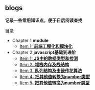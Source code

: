 ## blogs
**记录一些常用知识点，便于日后阅读查找**

目录
+ Chapter 1 **module**
  + [Item 1: **前端工程化和模块化**](module/module.md)
+ Chapter 2 **javascript基础到进阶**
  + [Item 1: **JS中的数据类型和检测**](javascript/1.JS中的数据类型和检测.md)
  + [Item 2: **堆栈内存及栈结构**](javascript/2.堆栈内存及栈结构.md)
  + [Item 3: **队列结构及击鼓传花算法**](javascript/3.队列结构及击鼓传花算法.md)
  + [Item 4: **把其他值转换为number类型**](javascript/4.把其他值转换为Number类型.md)
  + [Item 5: **把其他值转换为number类型**](javascript/5.数据类型转换机制大汇总.md)